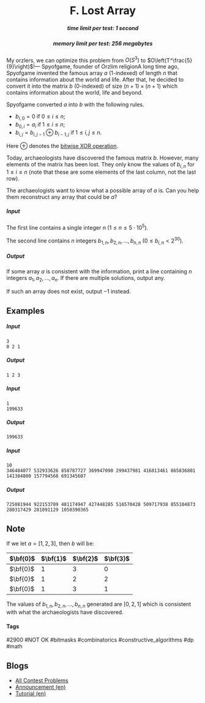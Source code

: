<h1 style='text-align: center;'> F. Lost Array</h1>

<h5 style='text-align: center;'>time limit per test: 1 second</h5>
<h5 style='text-align: center;'>memory limit per test: 256 megabytes</h5>

My orzlers, we can optimize this problem from $O(S^3)$ to $O\left(T^\frac{5}{9}\right)$!— Spyofgame, founder of Orzlim religionA long time ago, Spyofgame invented the famous array $a$ ($1$-indexed) of length $n$ that contains information about the world and life. After that, he decided to convert it into the matrix $b$ ($0$-indexed) of size $(n + 1) \times (n + 1)$ which contains information about the world, life and beyond.

Spyofgame converted $a$ into $b$ with the following rules.

* $b_{i,0} = 0$ if $0 \leq i \leq n$;
* $b_{0,i} = a_{i}$ if $1 \leq i \leq n$;
* $b_{i,j} = b_{i,j-1} \oplus b_{i-1,j}$ if $1 \leq i, j \leq n$.

Here $\oplus$ denotes the [bitwise XOR operation](https://en.wikipedia.org/wiki/Bitwise_operation#XOR).

Today, archaeologists have discovered the famous matrix $b$. However, many elements of the matrix has been lost. They only know the values of $b_{i,n}$ for $1 \leq i \leq n$ (note that these are some elements of the last column, not the last row).

The archaeologists want to know what a possible array of $a$ is. Can you help them reconstruct any array that could be $a$?

##### Input

The first line contains a single integer $n$ ($1 \leq n \leq 5 \cdot 10^5$).

The second line contains $n$ integers $b_{1,n}, b_{2,n}, \ldots, b_{n,n}$ ($0 \leq b_{i,n} < 2^{30}$).

##### Output

If some array $a$ is consistent with the information, print a line containing $n$ integers $a_1, a_2, \ldots, a_n$. If there are multiple solutions, output any.

If such an array does not exist, output $-1$ instead.

## Examples

##### Input


```text
3
0 2 1
```
##### Output


```text
1 2 3 
```
##### Input


```text
1
199633
```
##### Output


```text
199633 
```
##### Input


```text
10
346484077 532933626 858787727 369947090 299437981 416813461 865836801 141384800 157794568 691345607
```
##### Output


```text
725081944 922153789 481174947 427448285 516570428 509717938 855104873 280317429 281091129 1050390365 
```
## Note

If we let $a = [1,2,3]$, then $b$ will be:

 

| $\bf{0}$ | $\bf{1}$ | $\bf{2}$ | $\bf{3}$ |
| --- | --- | --- | --- |
| $\bf{0}$ | $1$ | $3$ | $0$ |
| $\bf{0}$ | $1$ | $2$ | $2$ |
| $\bf{0}$ | $1$ | $3$ | $1$ |

 The values of $b_{1,n}, b_{2,n}, \ldots, b_{n,n}$ generated are $[0,2,1]$ which is consistent with what the archaeologists have discovered.



#### Tags 

#2900 #NOT OK #bitmasks #combinatorics #constructive_algorithms #dp #math 

## Blogs
- [All Contest Problems](../Codeforces_Round_812_(Div._2).md)
- [Announcement (en)](../blogs/Announcement_(en).md)
- [Tutorial (en)](../blogs/Tutorial_(en).md)
